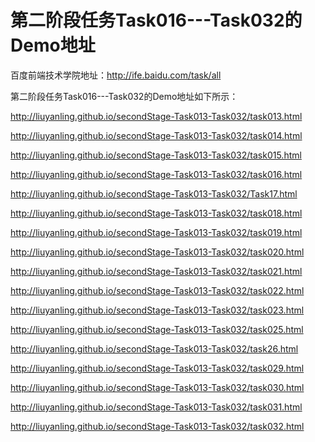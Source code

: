 # 第二阶段任务Task016---Task032的Demo地址
百度前端技术学院地址：http://ife.baidu.com/task/all

第二阶段任务Task016---Task032的Demo地址如下所示：

http://liuyanling.github.io/secondStage-Task013-Task032/task013.html

http://liuyanling.github.io/secondStage-Task013-Task032/task014.html

http://liuyanling.github.io/secondStage-Task013-Task032/task015.html

http://liuyanling.github.io/secondStage-Task013-Task032/task016.html

http://liuyanling.github.io/secondStage-Task013-Task032/Task17.html

http://liuyanling.github.io/secondStage-Task013-Task032/task018.html

http://liuyanling.github.io/secondStage-Task013-Task032/task019.html

http://liuyanling.github.io/secondStage-Task013-Task032/task020.html

http://liuyanling.github.io/secondStage-Task013-Task032/task021.html

http://liuyanling.github.io/secondStage-Task013-Task032/task022.html

http://liuyanling.github.io/secondStage-Task013-Task032/task023.html

http://liuyanling.github.io/secondStage-Task013-Task032/task025.html

http://liuyanling.github.io/secondStage-Task013-Task032/task26.html

http://liuyanling.github.io/secondStage-Task013-Task032/task029.html

http://liuyanling.github.io/secondStage-Task013-Task032/task030.html

http://liuyanling.github.io/secondStage-Task013-Task032/task031.html

http://liuyanling.github.io/secondStage-Task013-Task032/task032.html
